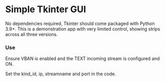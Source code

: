 # Simple Tkinter GUI
No dependencies required, Tkinter should come packaged with Python 3.9+.
This is a demonstration app with very limited control, showing strips across all three versions.

### Use
Ensure VBAN is enabled and the TEXT incoming stream is configured and ON.

Set the kind_id, ip, streamname and port in the code.
